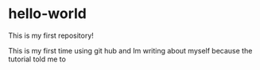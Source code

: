 # hello-world
This is my first repository!

This is my first time using git hub and Im writing about myself because the tutorial told me to
